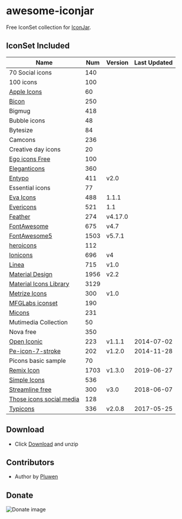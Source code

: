 # awesome-iconjar
Free IconSet collection for [IconJar](https://geticonjar.com/).

## IconSet Included

| Name            | Num | Version | Last Updated |
| --------------- | ------ | ------- | ----- |
| 70 Social icons | 140 |
| 100 icons | 100 |
| [Apple Icons](http://www.webalys.com) | 60 |
| [Bicon](http://bicon.lab.themebucket.net) | 250 |
| Bigmug | 418 |
| Bubble icons | 48 |
| Bytesize | 84 |
| Camcons | 236 |
| Creative day icons | 20 |
| [Ego icons Free](http://www.ego-icons.com) | 100 |
| [Eleganticons](https://github.com/josephnle/elegant-icons) | 360 |
| [Entypo](http://www.entypo.com) | 411 | v2.0 |
| Essential icons | 77 |
| [Eva Icons](https://akveo.github.io/eva-icons/) | 488 | 1.1.1 |
| [Evericons](http://www.evericons.com) | 521 | 1.1 |
| [Feather](https://feathericons.com) | 274 | v4.17.0 |
| [FontAwesome](https://github.com/FortAwesome/Font-Awesome) | 675 | v4.7 |
| [FontAwesome5](https://fontawesome.com) | 1503 | v5.7.1 |
| [heroicons](https://github.com/sschoger/heroicons-ui) | 112 |
| [Ionicons](https://github.com/driftyco/ionicons) | 696 | v4 |
| [Linea](http://linea.io) | 715 | v1.0 |
| [Material Design](https://github.com/google/material-design-icons) | 1956 | v2.2 |
| [Material Icons Library](https://icons.pixsellz.io/) | 3129 |
| [Metrize Icons](http://www.alessioatzeni.com/metrize-icons) | 300 | v1.0 |
| [MFGLabs iconset](https://github.com/MfgLabs/mfglabs-iconset) | 190 |
| [Micons](https://dribbble.com/shots/2071168-231-Icon-Set) | 231 |
| Mutimedia Collection | 50 |
| Nova free | 350 |
| [Open Iconic](https://github.com/iconic/open-iconic) | 223 | v1.1.1 | 2014-07-02 |
| [Pe-icon-7-stroke](http://themes-pixeden.com/font-demos/7-stroke) | 202 | v1.2.0 | 2014-11-28 |
| Picons basic sample | 70 |
| [Remix Icon](https://remixicon.com) | 1703 | v1.3.0 | 2019-06-27 | 
| [Simple Icons](https://simpleicons.org) | 536 |
| [Streamline free](https://streamlineicons.com) | 300 | v3.0 | 2018-06-07 |
| [Those icons social media](https://thoseicons.com/freebies) | 128 |
| [Typicons](https://github.com/stephenhutchings/typicons.font) | 336 | v2.0.8 | 2017-05-25 |

## Download
* Click [Download](https://github.com/pluwen/awesome-iconjar/archive/master.zip) and unzip

## Contributors
* Author by [Pluwen](https://twitter.com/pluwen)

## Donate

![Donate image](https://github.com/pluwen/awesome-iconjar/raw/master/donate.jpg "Thank you for your support!")
